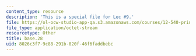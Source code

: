 ```yaml
---
content_type: resource
description: 'This is a special file for Lec #9.'
file: https://ol-ocw-studio-app-qa.s3.amazonaws.com/courses/12-540-principles-of-the-global-positioning-system-spring-2012/8026c3f79c88291b020f46f6faddbebc_base.28
file_type: application/octet-stream
resourcetype: Other
title: base.28
uid: 8026c3f7-9c88-291b-020f-46f6faddbebc
---
```

